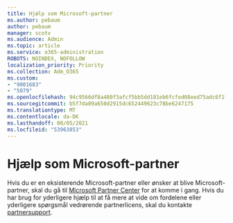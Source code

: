 ```yaml
---
title: Hjælp som Microsoft-partner
ms.author: pebaum
author: pebaum
manager: scotv
ms.audience: Admin
ms.topic: article
ms.service: o365-administration
ROBOTS: NOINDEX, NOFOLLOW
localization_priority: Priority
ms.collection: Adm_O365
ms.custom:
- "9001683"
- "5079"
ms.openlocfilehash: 94c9566df8a480f3afcf5bb5dd181eb6fcfed08eed75adc6f1f06c9df26c4cf8
ms.sourcegitcommit: b5f7da89a650d2915dc652449623c78be6247175
ms.translationtype: MT
ms.contentlocale: da-DK
ms.lasthandoff: 08/05/2021
ms.locfileid: "53963853"
---
```

# <a name="help-as-a-microsoft-partner"></a>Hjælp som Microsoft-partner

Hvis du er en eksisterende Microsoft-partner eller ønsker at blive Microsoft-partner, skal du gå til [Microsoft Partner Center](https://support.microsoft.com/help/4499930/partner-center-overview) for at komme i gang. Hvis du har brug for yderligere hjælp til at få mere at vide om fordelene eller yderligere spørgsmål vedrørende partnerlicens, skal du kontakte [partnersupport](https://aka.ms/partnersupport).
